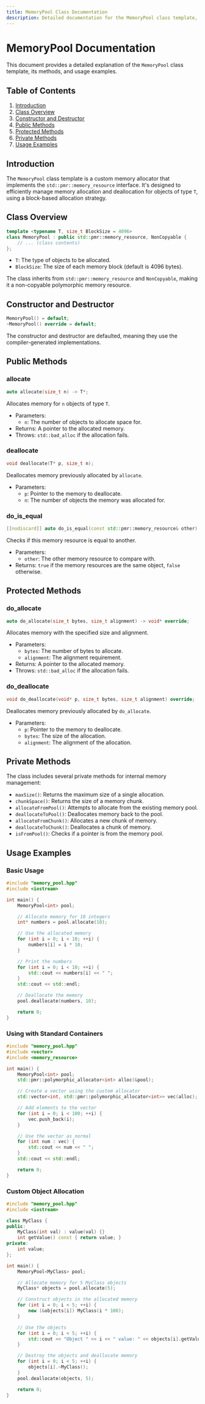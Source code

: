 ```yaml
---
title: MemoryPool Class Documentation
description: Detailed documentation for the MemoryPool class template, including constructors, public and protected methods, private methods, and usage examples for efficient memory management in C++.
---
```


# MemoryPool Documentation

This document provides a detailed explanation of the `MemoryPool` class template, its methods, and usage examples.

## Table of Contents

1. [Introduction](#introduction)
2. [Class Overview](#class-overview)
3. [Constructor and Destructor](#constructor-and-destructor)
4. [Public Methods](#public-methods)
5. [Protected Methods](#protected-methods)
6. [Private Methods](#private-methods)
7. [Usage Examples](#usage-examples)

## Introduction

The `MemoryPool` class template is a custom memory allocator that implements the `std::pmr::memory_resource` interface. It's designed to efficiently manage memory allocation and deallocation for objects of type `T`, using a block-based allocation strategy.

## Class Overview

```cpp
template <typename T, size_t BlockSize = 4096>
class MemoryPool : public std::pmr::memory_resource, NonCopyable {
    // ... (class contents)
};
```

- `T`: The type of objects to be allocated.
- `BlockSize`: The size of each memory block (default is 4096 bytes).

The class inherits from `std::pmr::memory_resource` and `NonCopyable`, making it a non-copyable polymorphic memory resource.

## Constructor and Destructor

```cpp
MemoryPool() = default;
~MemoryPool() override = default;
```

The constructor and destructor are defaulted, meaning they use the compiler-generated implementations.

## Public Methods

### allocate

```cpp
auto allocate(size_t n) -> T*;
```

Allocates memory for `n` objects of type `T`.

- Parameters:
  - `n`: The number of objects to allocate space for.
- Returns: A pointer to the allocated memory.
- Throws: `std::bad_alloc` if the allocation fails.

### deallocate

```cpp
void deallocate(T* p, size_t n);
```

Deallocates memory previously allocated by `allocate`.

- Parameters:
  - `p`: Pointer to the memory to deallocate.
  - `n`: The number of objects the memory was allocated for.

### do_is_equal

```cpp
[[nodiscard]] auto do_is_equal(const std::pmr::memory_resource& other) const noexcept -> bool override;
```

Checks if this memory resource is equal to another.

- Parameters:
  - `other`: The other memory resource to compare with.
- Returns: `true` if the memory resources are the same object, `false` otherwise.

## Protected Methods

### do_allocate

```cpp
auto do_allocate(size_t bytes, size_t alignment) -> void* override;
```

Allocates memory with the specified size and alignment.

- Parameters:
  - `bytes`: The number of bytes to allocate.
  - `alignment`: The alignment requirement.
- Returns: A pointer to the allocated memory.
- Throws: `std::bad_alloc` if the allocation fails.

### do_deallocate

```cpp
void do_deallocate(void* p, size_t bytes, size_t alignment) override;
```

Deallocates memory previously allocated by `do_allocate`.

- Parameters:
  - `p`: Pointer to the memory to deallocate.
  - `bytes`: The size of the allocation.
  - `alignment`: The alignment of the allocation.

## Private Methods

The class includes several private methods for internal memory management:

- `maxSize()`: Returns the maximum size of a single allocation.
- `chunkSpace()`: Returns the size of a memory chunk.
- `allocateFromPool()`: Attempts to allocate from the existing memory pool.
- `deallocateToPool()`: Deallocates memory back to the pool.
- `allocateFromChunk()`: Allocates a new chunk of memory.
- `deallocateToChunk()`: Deallocates a chunk of memory.
- `isFromPool()`: Checks if a pointer is from the memory pool.

## Usage Examples

### Basic Usage

```cpp
#include "memory_pool.hpp"
#include <iostream>

int main() {
    MemoryPool<int> pool;

    // Allocate memory for 10 integers
    int* numbers = pool.allocate(10);

    // Use the allocated memory
    for (int i = 0; i < 10; ++i) {
        numbers[i] = i * 10;
    }

    // Print the numbers
    for (int i = 0; i < 10; ++i) {
        std::cout << numbers[i] << " ";
    }
    std::cout << std::endl;

    // Deallocate the memory
    pool.deallocate(numbers, 10);

    return 0;
}
```

### Using with Standard Containers

```cpp
#include "memory_pool.hpp"
#include <vector>
#include <memory_resource>

int main() {
    MemoryPool<int> pool;
    std::pmr::polymorphic_allocator<int> alloc(&pool);

    // Create a vector using the custom allocator
    std::vector<int, std::pmr::polymorphic_allocator<int>> vec(alloc);

    // Add elements to the vector
    for (int i = 0; i < 100; ++i) {
        vec.push_back(i);
    }

    // Use the vector as normal
    for (int num : vec) {
        std::cout << num << " ";
    }
    std::cout << std::endl;

    return 0;
}
```

### Custom Object Allocation

```cpp
#include "memory_pool.hpp"
#include <iostream>

class MyClass {
public:
    MyClass(int val) : value(val) {}
    int getValue() const { return value; }
private:
    int value;
};

int main() {
    MemoryPool<MyClass> pool;

    // Allocate memory for 5 MyClass objects
    MyClass* objects = pool.allocate(5);

    // Construct objects in the allocated memory
    for (int i = 0; i < 5; ++i) {
        new (&objects[i]) MyClass(i * 100);
    }

    // Use the objects
    for (int i = 0; i < 5; ++i) {
        std::cout << "Object " << i << " value: " << objects[i].getValue() << std::endl;
    }

    // Destroy the objects and deallocate memory
    for (int i = 0; i < 5; ++i) {
        objects[i].~MyClass();
    }
    pool.deallocate(objects, 5);

    return 0;
}
```
